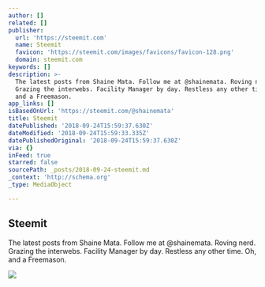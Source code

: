 ```yaml
---
author: []
related: []
publisher:
  url: 'https://steemit.com'
  name: Steemit
  favicon: 'https://steemit.com/images/favicons/favicon-128.png'
  domain: steemit.com
keywords: []
description: >-
  The latest posts from Shaine Mata. Follow me at @shainemata. Roving nerd.
  Grazing the interwebs. Facility Manager by day. Restless any other time. Oh,
  and a Freemason.
app_links: []
isBasedOnUrl: 'https://steemit.com/@shainemata'
title: Steemit
datePublished: '2018-09-24T15:59:37.630Z'
dateModified: '2018-09-24T15:59:33.335Z'
datePublishedOriginal: '2018-09-24T15:59:37.630Z'
via: {}
inFeed: true
starred: false
sourcePath: _posts/2018-09-24-steemit.md
_context: 'http://schema.org'
_type: MediaObject

---
```

<article style=""><h1>Steemit</h1><p>The latest posts from Shaine Mata. Follow me at @shainemata. Roving nerd. Grazing the interwebs. Facility Manager by day. Restless any other time. Oh, and a Freemason.</p><img src="https://cdn.steemitimages.com/DQmcjL9Egtr555Hx8jvDG4WmscBQrNAdxhQr2tCesnAj3pY/IMG_1812.jpg" /></article>